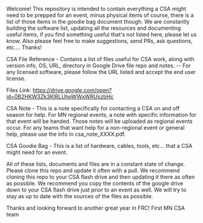 Welcome! This repository is intended to contain everything a CSA might need to be prepped for an event, minus physical items of course, there is a list of those items in the goodie bag document though. We are constantly building the software list, updating all the resources and documenting useful items, if you find something useful that's not listed here, please let us know. Also please feel free to make suggestions, send PRs, ask questions, etc.... Thanks!

CSA File Reference - Contains a list of files useful for CSA work, along with version info, OS, URL, directory in Google Drive file repo and notes. -- For any licensed software, please follow the URL listed and accept the end user license.

Files Link: https://drive.google.com/open?id=0B2HKW3Zk3KIRLUhpWWxWRUszbHc

CSA Note - This is a note specifically for contacting a CSA on and off season for help. For MN regional events, a note with specific information for that event will be handed. Those notes will be uploaded as regional events occur. For any teams that want help for a non-regional event or general help, please use the info in csa_note_XXXX.pdf.

CSA Goodie Bag - This is a list of hardware, cables, tools, etc... that a CSA might need for an event.

All of these lists, documents and files are in a constant state of change. Please clone this repo and update it often with a pull. We recommend cloning this repo to your CSA flash drive and then updating it there as often as possible. We recommend you copy the contents of the google drive down to your CSA flash drive just prior to an event as well. We will try to stay as up to date with the sources of the files as possible.

Thanks and looking forward to another great year in FRC!
First MN CSA team
